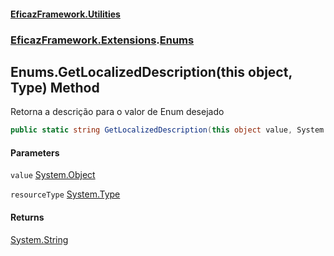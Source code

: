 #### [EficazFramework.Utilities](EficazFrameworkUtilities.md 'EficazFramework Utilities')
### [EficazFramework.Extensions](EficazFrameworkUtilities.md#EficazFramework.Extensions 'EficazFramework.Extensions').[Enums](EficazFramework.Extensions/Enums.md 'EficazFramework.Extensions.Enums')

## Enums.GetLocalizedDescription(this object, Type) Method

Retorna a descrição para o valor de Enum desejado

```csharp
public static string GetLocalizedDescription(this object value, System.Type resourceType);
```
#### Parameters

<a name='EficazFramework.Extensions.Enums.GetLocalizedDescription(thisobject,System.Type).value'></a>

`value` [System.Object](https://docs.microsoft.com/en-us/dotnet/api/System.Object 'System.Object')

<a name='EficazFramework.Extensions.Enums.GetLocalizedDescription(thisobject,System.Type).resourceType'></a>

`resourceType` [System.Type](https://docs.microsoft.com/en-us/dotnet/api/System.Type 'System.Type')

#### Returns
[System.String](https://docs.microsoft.com/en-us/dotnet/api/System.String 'System.String')